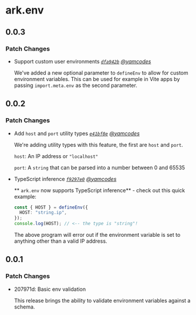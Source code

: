 # ark.env

## 0.0.3

### Patch Changes

- Support custom user environments _[`dfa942b`](https://github.com/yamcodes/ark.env/commit/dfa942b7eaa9f49dae2a968c4cb24f6c90bfa3f4) [@yamcodes](https://github.com/yamcodes)_

  We've added a new optional parameter to `defineEnv` to allow for custom environment variables. This can be used for example in Vite apps by passing `import.meta.env` as the second parameter.

## 0.0.2

### Patch Changes

- Add `host` and `port` utility types _[`e41bf8e`](https://github.com/yamcodes/ark.env/commit/e41bf8ee3d95c9c96105d53aa19d7b77c3e4dd28) [@yamcodes](https://github.com/yamcodes)_

  We're adding utility types with this feature, the first are `host` and `port`.

  `host`: An IP address or `"localhost"`

  `port`: A `string` that can be parsed into a number between 0 and 65535

- TypeScript inference _[`f9297e0`](https://github.com/yamcodes/ark.env/commit/f9297e05438f2a43c0a5855567b5fbf3d529cfd6) [@yamcodes](https://github.com/yamcodes)_

  ** `ark.env` now supports TypeScript inference** - check out this quick example:

  ```ts
  const { HOST } = defineEnv({
    HOST: "string.ip",
  });
  console.log(HOST); // <-- the type is "string"!
  ```

  The above program will error out if the environment variable is set to anything other than a valid IP address.

## 0.0.1

### Patch Changes

- 207971d: Basic env validation

  This release brings the ability to validate environment variables against a schema.
